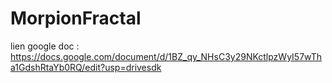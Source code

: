 # MorpionFractal

lien google doc : https://docs.google.com/document/d/1BZ_qy_NHsC3y29NKctlpzWyI57wTha1GdshRtaYb0RQ/edit?usp=drivesdk
